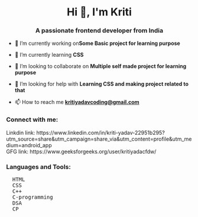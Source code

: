 <h1 align="center">Hi 👋, I'm Kriti</h1>
<h3 align="center">A passionate frontend developer from India</h3>

- 🔭 I’m currently working on**Some Basic project for learning purpose**

- 🌱 I’m currently learning **CSS**

- 👯 I’m looking to collaborate on **Multiple self made project for learning purpose**

- 🤝 I’m looking for help with **Learning CSS and making project related to that**

- 📫 How to reach me **kritiyadavcoding@gmail.com**

<h3 align="left">Connect with me:</h3>
<p align="left" font-style="bold">
Linkdin link: https://www.linkedin.com/in/kriti-yadav-22951b295?utm_source=share&utm_campaign=share_via&utm_content=profile&utm_medium=android_app<br/>
       GFG link: https://www.geeksforgeeks.org/user/kritiyadacfdw/
</p>

<h3 align="left">Languages and Tools:</h3>
<pre align="left" font-style="bold">
  HTML
  CSS
  C++
  C-programming
  DSA
  CP  
</pre>


